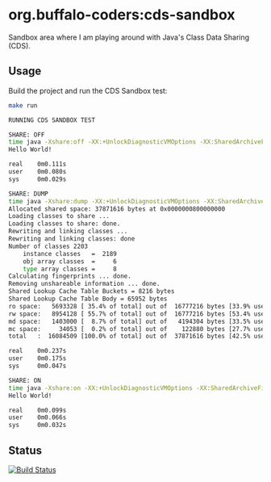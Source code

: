 # org.buffalo-coders:cds-sandbox

Sandbox area where I am playing around with Java's Class Data Sharing (CDS).

## Usage

Build the project and run the CDS Sandbox test:

```sh
make run
```

```sh
RUNNING CDS SANDBOX TEST

SHARE: OFF
time java -Xshare:off -XX:+UnlockDiagnosticVMOptions -XX:SharedArchiveFile=target/cds-sandbox.jsa -jar target/cds-sandbox*.jar
Hello World!

real    0m0.111s
user    0m0.080s
sys     0m0.029s

SHARE: DUMP
time java -Xshare:dump -XX:+UnlockDiagnosticVMOptions -XX:SharedArchiveFile=target/cds-sandbox.jsa -jar target/cds-sandbox*.jar
Allocated shared space: 37871616 bytes at 0x0000000800000000
Loading classes to share ...
Loading classes to share: done.
Rewriting and linking classes ...
Rewriting and linking classes: done
Number of classes 2203
    instance classes   =  2189
    obj array classes  =     6
    type array classes =     8
Calculating fingerprints ... done.
Removing unshareable information ... done.
Shared Lookup Cache Table Buckets = 8216 bytes
Shared Lookup Cache Table Body = 65952 bytes
ro space:   5693328 [ 35.4% of total] out of  16777216 bytes [33.9% used] at 0x0000000800000000
rw space:   8954128 [ 55.7% of total] out of  16777216 bytes [53.4% used] at 0x0000000801000000
md space:   1403000 [  8.7% of total] out of   4194304 bytes [33.5% used] at 0x0000000802000000
mc space:     34053 [  0.2% of total] out of    122880 bytes [27.7% used] at 0x0000000802400000
total   :  16084509 [100.0% of total] out of  37871616 bytes [42.5% used]

real    0m0.237s
user    0m0.175s
sys     0m0.047s

SHARE: ON
time java -Xshare:on -XX:+UnlockDiagnosticVMOptions -XX:SharedArchiveFile=target/cds-sandbox.jsa -jar target/cds-sandbox*.jar
Hello World!

real    0m0.099s
user    0m0.066s
sys     0m0.032s
```

## Status

[![Build Status](https://travis-ci.com/buffalo-coders/cds-sandbox.svg?branch=master)](https://travis-ci.com/buffalo-coders/cds-sandbox)
